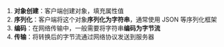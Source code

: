 
1. **对象创建**：客户端创建对象，填充属性值
2. **序列化**：客户端将这个对象**序列化为字符串**，通常使用 JSON 等序列化框架
3. **编码**：在网络传输中，一般需要将字符串**编码为字节流**
4. **传输**：将转换后的字节流通过网络协议发送到服务器